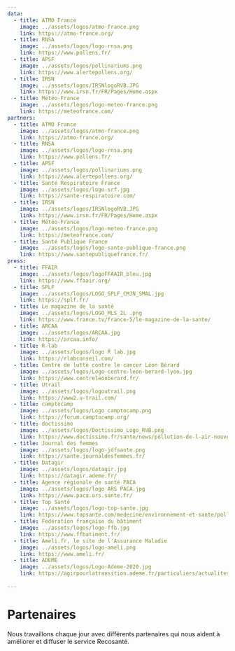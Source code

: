 ```yaml
---
data:
  - title: ATMO France
    image: ../assets/logos/atmo-france.png
    link: https://atmo-france.org/
  - title: RNSA
    image: ../assets/logos/logo-rnsa.png
    link: https://www.pollens.fr/
  - title: APSF
    image: ../assets/logos/pollinariums.png
    link: https://www.alertepollens.org/
  - title: IRSN
    image: ../assets/logos/IRSNlogoRVB.JPG
    link: https://www.irsn.fr/FR/Pages/Home.aspx
  - title: Météo-France
    image: ../assets/logos/logo-meteo-france.png
    link: https://meteofrance.com/
partners:
  - title: ATMO France
    image: ../assets/logos/atmo-france.png
    link: https://atmo-france.org/
  - title: RNSA
    image: ../assets/logos/logo-rnsa.png
    link: https://www.pollens.fr/
  - title: APSF
    image: ../assets/logos/pollinariums.png
    link: https://www.alertepollens.org/
  - title: Santé Respiratoire France
    image: ../assets/logos/logo-srf.jpg
    link: https://sante-respiratoire.com/
  - title: IRSN
    image: ../assets/logos/IRSNlogoRVB.JPG
    link: https://www.irsn.fr/FR/Pages/Home.aspx
  - title: Météo-France
    image: ../assets/logos/logo-meteo-france.png
    link: https://meteofrance.com/
  - title: Santé Publique France
    image: ../assets/logos/logo-sante-publique-france.png
    link: https://www.santepubliquefrance.fr/
press:
  - title: FFAIR
    image: ../assets/logos/logoFFAAIR_bleu.jpg
    link: https://www.ffaair.org/
  - title: SPLF
    image: ../assets/logos/LOGO_SPLF_CMJN_SMAL.jpg
    link: https://splf.fr/
  - title: Le magazine de la santé
    image: ../assets/logos/LOGO_MLS_2L .png
    link: https://www.france.tv/france-5/le-magazine-de-la-sante/
  - title: ARCAA
    image: ../assets/logos/ARCAA.jpg
    link: https://arcaa.info/
  - title: R-lab
    image: ../assets/logos/logo R lab.jpg
    link: https://rlabconseil.com/
  - title: Centre de lutte contre le cancer Léon Bérard
    image: ../assets/logos/Logo-centre-leon-berard-lyon.jpg
    link: https://www.centreleonberard.fr/
  - title: Utrail
    image: ../assets/logos/logoutrail.png
    link: https://www2.u-trail.com/
  - title: camptocamp
    image: ../assets/logos/Logo camptocamp.png
    link: https://forum.camptocamp.org/
  - title: doctissimo
    image: ../assets/logos/Doctissimo_Logo_RVB.png
    link: https://www.doctissimo.fr/sante/news/pollution-de-l-air-nouvel-outil-pour-apprendre-a-mieux-s-en-proteger
  - title: Journal des femmes
    image: ../assets/logos/logo-jdfsante.png
    link: https://sante.journaldesfemmes.fr/
  - title: Datagir
    image: ../assets/logos/datagir.jpg
    link: https://datagir.ademe.fr/
  - title: Agence régionale de santé PACA
    image: ../assets/logos/logo ARS PACA.jpg
    link: https://www.paca.ars.sante.fr/
  - title: Top Santé
    image: ../assets/logos/logo-top-sante.jpg
    link: https://www.topsante.com/medecine/environnement-et-sante/pollution/recosante-mieux-connaitre-la-qualite-de-l-air-646242
  - title: Fédération française du bâtiment
    image: ../assets/logos/logo-ffb.jpg
    link: https://www.ffbatiment.fr/
  - title: Ameli.fr, le site de l'Assurance Maladie
    image: ../assets/logos/logo-ameli.png
    link: https://www.ameli.fr/
  - title: ADEME
    image: ../assets/logos/Logo-Ademe-2020.jpg
    link: https://agirpourlatransition.ademe.fr/particuliers/actualites/sinformer-temps-reel-qualite-lair-mieux-proteger-sante-recosante
    
---
```


# Partenaires

Nous travaillons chaque jour avec différents partenaires qui nous aident à améliorer et diffuser le service Recosanté.
